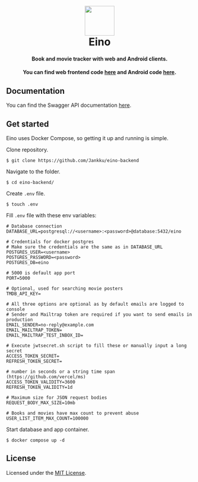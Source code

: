 <h1 align="center">
<br>
  <img src="https://user-images.githubusercontent.com/29043938/162579519-748732e4-51b3-42f4-b04b-a015520f80a8.png" style="width: 80px;" />
<br>
Eino
</h1>
<div align="center">
<h4>Book and movie tracker with web and Android clients.</h4>
<h4>You can find web frontend code <a href="https://github.com/jankku/eino-web/">here</a> and Android code <a href="https://github.com/jankku/eino-android/">here</a>.</h4>
</div>

## Documentation

You can find the Swagger API documentation [here](https://eino.jankku.fi/api/v2/docs/).

## Get started

Eino uses Docker Compose, so getting it up and running is simple.

Clone repository.
```
$ git clone https://github.com/Jankku/eino-backend
```

Navigate to the folder.
```
$ cd eino-backend/
```

Create `.env` file.
```
$ touch .env
```

Fill `.env` file with these env variables:

```
# Database connection 
DATABASE_URL=postgresql://<username>:<password>@database:5432/eino

# Credentials for docker postgres
# Make sure the credentials are the same as in DATABASE_URL
POSTGRES_USER=<username>
POSTGRES_PASSWORD=<password>
POSTGRES_DB=eino

# 5000 is default app port
PORT=5000

# Optional, used for searching movie posters
TMDB_API_KEY=

# All three options are optional as by default emails are logged to console
# Sender and Mailtrap token are required if you want to send emails in production
EMAIL_SENDER=no-reply@example.com
EMAIL_MAILTRAP_TOKEN=
EMAIL_MAILTRAP_TEST_INBOX_ID=

# Execute jwtsecret.sh script to fill these or manually input a long secret
ACCESS_TOKEN_SECRET=
REFRESH_TOKEN_SECRET=

# number in seconds or a string time span (https://github.com/vercel/ms)
ACCESS_TOKEN_VALIDITY=3600
REFRESH_TOKEN_VALIDITY=1d

# Maximum size for JSON request bodies
REQUEST_BODY_MAX_SIZE=10mb

# Books and movies have max count to prevent abuse
USER_LIST_ITEM_MAX_COUNT=100000
```

Start database and app container.
```
$ docker compose up -d
```

## License
Licensed under the [MIT License](https://github.com/Jankku/eino-backend/blob/master/LICENSE.md).
